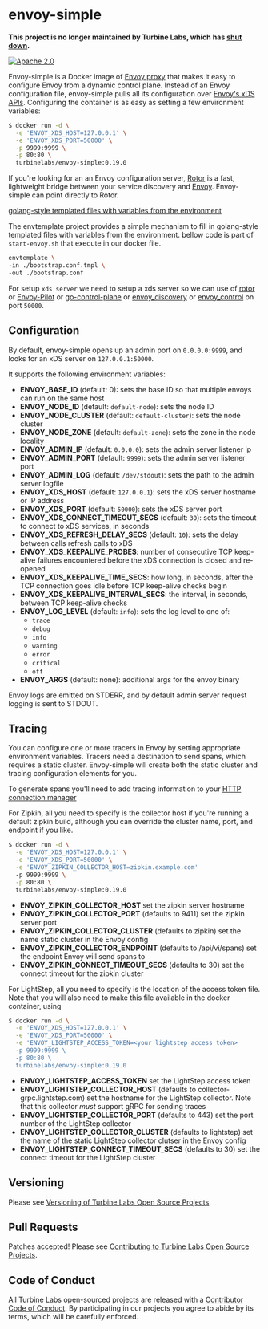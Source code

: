 
[//]: # ( Copyright 2018 Turbine Labs, Inc.                                   )
[//]: # ( you may not use this file except in compliance with the License.    )
[//]: # ( You may obtain a copy of the License at                             )
[//]: # (                                                                     )
[//]: # (     http://www.apache.org/licenses/LICENSE-2.0                      )
[//]: # (                                                                     )
[//]: # ( Unless required by applicable law or agreed to in writing, software )
[//]: # ( distributed under the License is distributed on an "AS IS" BASIS,   )
[//]: # ( WITHOUT WARRANTIES OR CONDITIONS OF ANY KIND, either express or     )
[//]: # ( implied. See the License for the specific language governing        )
[//]: # ( permissions and limitations under the License.                      )

# envoy-simple

**This project is no longer maintained by Turbine Labs, which has
[shut down](https://blog.turbinelabs.io/turbine-labs-is-shutting-down-and-our-team-is-joining-slack-2ad41554920c).**

[![Apache 2.0](https://img.shields.io/badge/license-apache%202.0-blue.svg)](LICENSE)

Envoy-simple is a Docker image of [Envoy proxy](https://envoyproxy.github.io)
that makes it easy to configure Envoy from a dynamic control plane. Instead of
an Envoy configuration file, envoy-simple pulls all its configuration over
[Envoy's xDS APIs](https://www.envoyproxy.io/docs/envoy/latest/configuration/overview/v2_overview).
Configuring the container is as easy as setting a few environment variables:

```bash
$ docker run -d \
  -e 'ENVOY_XDS_HOST=127.0.0.1' \
  -e 'ENVOY_XDS_PORT=50000' \
  -p 9999:9999 \
  -p 80:80 \
  turbinelabs/envoy-simple:0.19.0
```

If you're looking for an an Envoy configuration server,
[Rotor](https://github.com/turbinelabs/rotor) is a fast, lightweight bridge
between your service discovery and
[Envoy](https://envoyproxy.github.io). Envoy-simple can point directly to Rotor.

[golang-style templated files with variables from the environment](https://github.com/turbinelabs/envtemplate)

The envtemplate project provides a simple mechanism to fill in golang-style templated files with variables from the environment. bellow code is part of `start-envoy.sh` that execute in our docker file.

``` bash
envtemplate \
-in ./bootstrap.conf.tmpl \
-out ./bootstrap.conf
```

For setup `xds server` we need to setup a xds server so we can use of [rotor](https://github.com/turbinelabs/rotor) or [Envoy-Pilot](https://github.com/tak2siva/Envoy-Pilot) or [go-control-plane](https://github.com/envoyproxy/go-control-plane) or [envoy_discovery](https://github.com/salrashid123/envoy_discovery) or [envoy_control](https://github.com/salrashid123/envoy_control) on port `50000`.

## Configuration

By default, envoy-simple opens up an admin port on `0.0.0.0:9999`, and looks for an xDS
server on `127.0.0.1:50000`.

It supports the following environment variables:

- **ENVOY_BASE_ID** (default: 0): sets the base ID so that multiple envoys can
  run on the same host
- **ENVOY_NODE_ID** (default: `default-node`): sets the node ID
- **ENVOY_NODE_CLUSTER** (default: `default-cluster`): sets the node cluster
- **ENVOY_NODE_ZONE** (default: `default-zone`): sets the zone in the node locality
- **ENVOY_ADMIN_IP** (default: `0.0.0.0`): sets the admin server listener ip
- **ENVOY_ADMIN_PORT** (default: `9999`): sets the admin server listener port
- **ENVOY_ADMIN_LOG** (default: `/dev/stdout`): sets the path to the admin server logfile
- **ENVOY_XDS_HOST** (default: `127.0.0.1`): sets the xDS server hostname or IP address
- **ENVOY_XDS_PORT** (default: `50000`): sets the xDS server port
- **ENVOY_XDS_CONNECT_TIMEOUT_SECS** (default: `30`): sets the timeout to
  connect to xDS services, in seconds
- **ENVOY_XDS_REFRESH_DELAY_SECS** (default: `10`): sets the delay between calls
  refresh calls to xDS
- **ENVOY_XDS_KEEPALIVE_PROBES**: number of consecutive TCP keep-alive failures
  encountered before the xDS connection is closed and re-opened
- **ENVOY_XDS_KEEPALIVE_TIME_SECS**: how long, in seconds, after the TCP
  connection goes idle before TCP keep-alive checks begin
- **ENVOY_XDS_KEEPALIVE_INTERVAL_SECS**: the interval, in seconds, between TCP
  keep-alive checks
- **ENVOY_LOG_LEVEL** (default: `info`): sets the log level to one of:
  - `trace`
  - `debug`
  - `info`
  - `warning`
  - `error`
  - `critical`
  - `off`
- **ENVOY_ARGS** (default: none): additional args for the envoy binary

Envoy logs are emitted on STDERR, and by default admin server request logging is
sent to STDOUT.

## Tracing

You can configure one or more tracers in Envoy by setting appropriate
environment variables. Tracers need a destination to send spans, which requires
a static cluster. Envoy-simple will create both the static cluster and tracing
configuration elements for you.

To generate spans you'll need to add tracing information to your
[HTTP connection manager](https://www.envoyproxy.io/docs/envoy/latest/api-v2/config/filter/network/http_connection_manager/v2/http_connection_manager.proto#envoy-api-msg-config-filter-network-http-connection-manager-v2-httpconnectionmanager-tracing)

For Zipkin, all you need to specify is the collector host if you're running a
default zipkin build, although you can override the cluster name, port, and
endpoint if you like.

```bash
$ docker run -d \
  -e 'ENVOY_XDS_HOST=127.0.0.1' \
  -e 'ENVOY_XDS_PORT=50000' \
  -e 'ENVOY_ZIPKIN_COLLECTOR_HOST=zipkin.example.com'
  -p 9999:9999 \
  -p 80:80 \
  turbinelabs/envoy-simple:0.19.0
```

- **ENVOY_ZIPKIN_COLLECTOR_HOST** set the zipkin server hostname
- **ENVOY_ZIPKIN_COLLECTOR_PORT** (defaults to 9411) set the zipkin server port
- **ENVOY_ZIPKIN_COLLECTOR_CLUSTER** (defaults to zipkin) set the name static
  cluster in the Envoy config
- **ENVOY_ZIPKIN_COLLECTOR_ENDPOINT** (defaults to /api/vi/spans) set the
  endpoint Envoy will send spans to
- **ENVOY_ZIPKIN_CONNECT_TIMEOUT_SECS** (defaults to 30) set the connect timeout
  for the zipkin cluster

For LightStep, all you need to specify is the location of the access token
file. Note that you will also need to make this file available in the docker
container, using

```bash
$ docker run -d \
  -e 'ENVOY_XDS_HOST=127.0.0.1' \
  -e 'ENVOY_XDS_PORT=50000' \
  -e 'ENVOY_LIGHTSTEP_ACCESS_TOKEN=<your lightstep access token>
  -p 9999:9999 \
  -p 80:80 \
  turbinelabs/envoy-simple:0.19.0
```

- **ENVOY_LIGHTSTEP_ACCESS_TOKEN** set the LightStep access token
- **ENVOY_LIGHTSTEP_COLLECTOR_HOST** (defaults to collector-grpc.lightstep.com) set
  the hostname for the LightStep collector. Note that this collector _must_
  support gRPC for sending traces
- **ENVOY_LIGHTSTEP_COLLECTOR_PORT**  (defaults to 443) set the port number of
  the LightStep collector
- **ENVOY_LIGHTSTEP_COLLECTOR_CLUSTER** (defaults to lightstep) set the name of
  the static LightStep collector clutser in the Envoy config
- **ENVOY_LIGHTSTEP_CONNECT_TIMEOUT_SECS** (defaults to 30) set the connect timeout
  for the LightStep cluster


## Versioning

Please see [Versioning of Turbine Labs Open Source Projects](http://github.com/turbinelabs/developer/blob/master/README.md#versioning).

## Pull Requests

Patches accepted! Please see
[Contributing to Turbine Labs Open Source Projects](http://github.com/turbinelabs/developer/blob/master/README.md#contributing).

## Code of Conduct

All Turbine Labs open-sourced projects are released with a
[Contributor Code of Conduct](CODE_OF_CONDUCT.md). By participating in our
projects you agree to abide by its terms, which will be carefully enforced.
